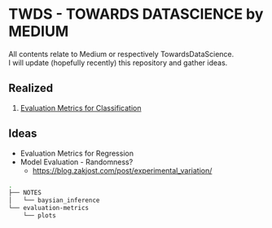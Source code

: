 # TWDS - TOWARDS DATASCIENCE by MEDIUM

All contents relate to Medium or respectively TowardsDataScience.  
I will update (hopefully recently) this repository and gather ideas.

## Realized

1. [Evaluation Metrics for Classification](https://maximilianstaebler.medium.com/data-science-evaluation-metrics-unravel-algorithms-267c55f09fa2)

## Ideas

* Evaluation Metrics for Regression
* Model Evaluation - Randomness?
    * https://blog.zakjost.com/post/experimental_variation/

```bash
.
├── NOTES
│   └── baysian_inference
└── evaluation-metrics
    └── plots
```
